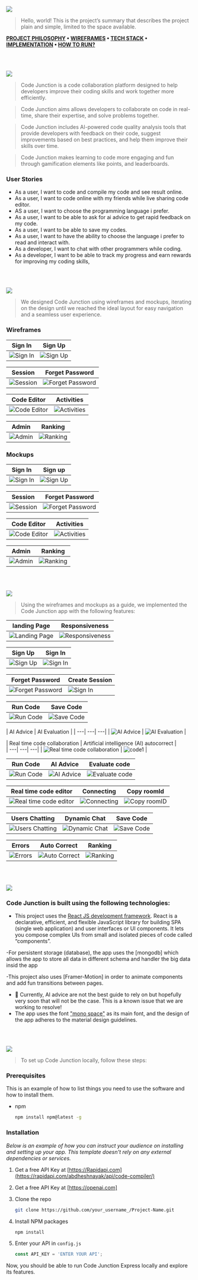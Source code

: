 <img src="./readme/title1.svg"/>

> Hello, world! This is the project’s summary that describes the project plain and simple, limited to the space available. 

**[PROJECT PHILOSOPHY](#project-philosophy) • [WIREFRAMES](#wireframes) • [TECH STACK](#tech-stack) • [IMPLEMENTATION](#implementation) • [HOW TO RUN?](#how-to-run)**

<br><br>

<!-- project philosophy -->
<img src="./readme/title2.svg"/>

> Code Junction is a code collaboration platform designed to help developers improve their coding skills and work together more efficiently.

> Code Junction aims allows developers to collaborate on code in real-time, share their expertise, and solve problems together.

> Code Junction includes AI-powered code quality analysis tools that provide developers with feedback on their code, suggest improvements based on    best practices, and help them improve their skills over time.

> Code Junction makes learning to code more engaging and fun through gamification elements like points, and leaderboards.

### User Stories

- As a user, I want to code and compile my code and see result online.
- As a user, I want to code online with my friends while live sharing code editor.
- AS a user, I want to choose the programming language i prefer. 
- As a user, I want to be able to ask for ai advice to get rapid feedback on my code.
- As a user, I want to be able to save my codes.
- As a user, I want to have the ability to choose the language i prefer to read and interact with.
- As a developer, I want to chat with other programmers while coding.
- As a developer, I want to be able to track my progress and earn rewards for improving my coding skills,

<br><br>

<!-- Prototyping -->
<img src="./readme/title3.svg"/>

> We designed Code Junction using wireframes and mockups, iterating on the design until we reached the ideal layout for easy navigation and a seamless user experience.

### Wireframes
| Sign In | Sign Up | 
| ------ | ------ | 
| ![Sign In](./readme/demo/SignIn.png) | ![Sign Up](./readme/demo/SignUp.png) | 

| Session | Forget Password |
| ------ | ------ | 
| ![Session](./readme/demo/Session.png) | ![Forget Password](./readme/demo/ForgetPassword.png) |

| Code Editor | Activities |
| ------ | ------ | 
| ![Code Editor](./readme/demo/CodeEditor.png) | ![Activities](./readme/demo/Home.png) |

| Admin | Ranking |
| ------ | ------ | 
| ![Admin](./readme/demo/Admin.png) | ![Ranking](./readme/demo/Ranking.png) |

### Mockups
| Sign In | Sign up | 
| ----- | ----- |
| ![Sign In](./readme/demo/mockups/Login.png) | ![Sign Up](./readme/demo/mockups/SIGNUP.png) | 

| Session | Forget Password | 
| ----- | ----- |
| ![Session](./readme/demo/mockups/Session.png) | ![Forget Password](./readme/demo/mockups/Forgetpassword.png) | 

| Code Editor | Activities | 
| ------ | ------ |
| ![Code Editor](./readme/demo/mockups/CodeEditor.png) | ![Activities](./readme/demo/mockups/Home.png) |

| Admin | Ranking | 
| ------ | ------ |
| ![Admin](./readme/demo/mockups/Admin.png) | ![Ranking](./readme/demo/mockups/Ranking.png) |


<br><br>

<!-- Implementation -->
<img src="./readme/title4.svg"/>

> Using the wireframes and mockups as a guide, we implemented the Code Junction app with the following features:

| landing Page  | Responsiveness |  
| ------ | ------ |
| ![Landing Page ](./readme/demo/gifs/LandingPage.gif) | ![Responsiveness](./readme/demo/gifs/landingResponsive.gif) | 

| Sign Up  | Sign In |
| ------ | ------ |
| ![Sign Up ](./readme/demo/gifs/register.gif) | ![Sign In](./readme/demo/gifs/Login.gif) |

| Forget Password | Create Session |
| ------ | ------ |
| ![Forget Password  ](./readme/demo/gifs/forgetpassword.gif) |  ![Sign In](./readme/demo/gifs/session.gif) |

| Run Code | Save Code |
| ------ | ------ |
| ![Run Code](./readme/demo/gifs/runcode.gif) | ![Save Code](./readme/demo/gifs/savingcode.gif) |

| AI Advice | AI Evaluation | 
| ---| ---| ---|
| ![AI Advice](./readme/demo/gifs/aiadvice.gif) | ![AI Evaluation](./readme/demo/gifs/evaluate.gif) | 

| Real time code collaboration | Artificial intelligence (AI) autocorrect |  
| ---| ---| ---|
| ![Real time code collaboration](./readme/demo/gifs/realtime.gif) | ![code1](./readme/demo/gifs/autocorrect.gif) | 

| Run Code | AI Advice | Evaluate code |
| ---| ---| ---|
| ![Run Code](./readme/demo/implementation/run.png) | ![AI Advice](./readme/demo/implementation/advice.png) | ![Evaluate code](./readme/demo/implementation/evaluate.png) |

| Real time code editor | Connecting | Copy roomId |
| ---| ---| ---|
| ![Real time code editor](./readme/demo/implementation/realTimeEditor.png) | ![Connecting](./readme/demo/implementation/connect.png) | ![Copy roomID](./readme/demo/implementation/copy.png) |

| Users Chatting | Dynamic Chat | Save Code |
| ---| ---| ---|
| ![Users Chatting](./readme/demo/implementation/chatting.png) | ![Dynamic Chat](./readme/demo/implementation/expandChat.png) | ![Save Code](./readme/demo/implementation/save.png) |

| Errors | Auto Correct | Ranking |
| ---| ---| ---|
| ![Errors](./readme/demo/implementation/errors.png) | ![Auto Correct](./readme/demo/implementation/autoCorrect.png) | ![Ranking](./readme/demo/implementation/ranking.png) |



<br><br>

<!-- Tech stack -->
<img src="./readme/title5.svg"/>

###  Code Junction is built using the following technologies:

- This project uses the [React JS development framework](https://reactjs.org/). React is a declarative, efficient, and flexible JavaScript library for building SPA (single web application) and user interfaces or UI components. It lets you compose complex UIs from small and isolated pieces of code called “components”.

-For persistent storage (database), the app uses the [mongodb] which allows the app to store all data in different schema and handler the big data insid the app

-This project also uses [Framer-Motion] in order to animate components and add fun transitions between pages.

- 🚨 Currently, AI advice are not the best guide to rely on but hopefully very soon that will not be the case. This is a known issue that we are working to resolve!
- The app uses the font ["mono space"](https://fonts.googleapis.com/css2?family=Audiowide&display=swap) as its main font, and the design of the app adheres to the material design guidelines.

<br><br>

<!-- How to run -->
<img src="./readme/title6.svg"/>

> To set up Code Junction locally, follow these steps:

### Prerequisites

This is an example of how to list things you need to use the software and how to install them.
* npm
  ```sh
  npm install npm@latest -g
  ```

### Installation

_Below is an example of how you can instruct your audience on installing and setting up your app. This template doesn't rely on any external dependencies or services._

1. Get a free API Key at [https://Rapidapi.com](https://rapidapi.com/abdheshnayak/api/code-compiler/)

2. Get a free API Key at [https://openai.com]
2. Clone the repo
   ```sh
   git clone https://github.com/your_username_/Project-Name.git
   ```
3. Install NPM packages
   ```sh
   npm install
   ```
4. Enter your API in `config.js`
   ```js
   const API_KEY = 'ENTER YOUR API';
   ```

Now, you should be able to run Code Junction Express locally and explore its features.
